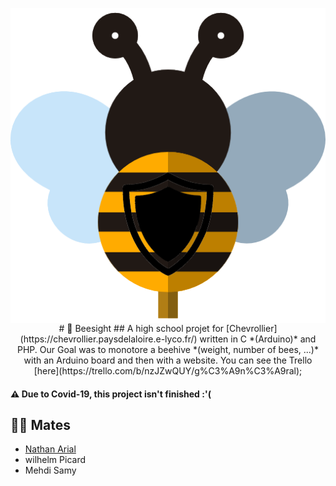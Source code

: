 <p align="center" width="100%">
  <a href="http://beesight.tholeb.fr">
    <img align="center" src="https://raw.githubusercontent.com/tholeb/beesight/website/assets/img/logo/bee.png" />
  </a>
  # 🐝 Beesight
  ## A high school projet for [Chevrollier](https://chevrollier.paysdelaloire.e-lyco.fr/) written in C *(Arduino)* and PHP.
  Our Goal was to monotore a beehive *(weight, number of bees, ...)* with an Arduino board and then with a website.
  You can see the Trello [here](https://trello.com/b/nzJZwQUY/g%C3%A9n%C3%A9ral);
</p>

#### ⚠ Due to Covid-19, this project isn't finished :'(

## 👨‍🎓 Mates
- [Nathan Arial](https://github.com/MrRoiPanda)
- wilhelm Picard
- Mehdi Samy
